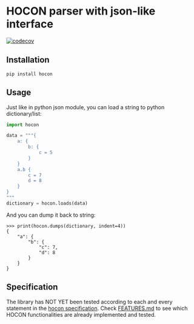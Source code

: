 # HOCON parser with json-like interface

[![codecov](https://codecov.io/github/myjniak/hocon/graph/badge.svg?token=ZY5KK0BSJY)](https://codecov.io/github/myjniak/hocon)

## Installation

```shell
pip install hocon
```

## Usage

Just like in python json module, you can load a string to python dictionary/list:

```python
import hocon

data = """{
    a: {
        b: {
            c = 5
        }
    }
    a.b {
        c = 7
        d = 8
    }
}
"""
dictionary = hocon.loads(data)
```

And you can dump it back to string:

```pycon
>>> print(hocon.dumps(dictionary, indent=4))
{
    "a": {
        "b": {
            "c": 7,
            "d": 8
        }
    }
}
```

## Specification

The library has NOT YET been tested according to each and every statement in
the [hocon specification](https://github.com/lightbend/config/blob/v1.4.3/HOCON.md).
Check [FEATURES.md](https://github.com/myjniak/hocon/blob/main/FEATURES.md) to see which HOCON functionalities are already implemented and tested.
